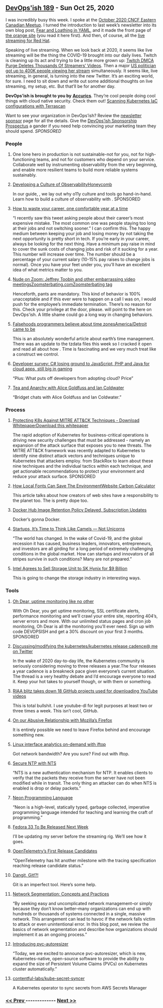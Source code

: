 ## [DevOps'ish 189](https://devopsish.com/189) - Sun Oct 25, 2020

I was incredibly busy this week. I spoke at the <a href="https://www.youtube.com/watch?v=l_EEZV1P15U">October 2020 CNCF Eastern Canadian Meetup</a>. I turned the introduction to last week’s newsletter into its own blog post, <a href="https://chrisshort.net/fear-and-loathing-in-yaml/">Fear and Loathing in YAML</a>, and it made the front page of <a href="https://news.ycombinator.com/item?id=24848511">the orange site</a> (you read it here first). And then, of course, all the <a href="https://www.openshift.com/blog/this-past-week-on-openshift.tv">live streaming for Red Hat</a>.

Speaking of live streaming. When we look back at 2020, it seems like live streaming will be the thing the COVID-19 brought into our daily lives. Twitch is cleaning up its act and trying to be a little more grown up: <a href="https://kotaku.com/twitch-deletes-thousands-of-streamers-videos-and-issues-1845429294">Twitch DMCA Purge Deletes Thousands Of Streamers’ Videos</a>. Then a major <a href="https://www.wired.com/story/aoc-among-us-twitch-stream/">US politician got up to 400K people viewing her stream</a> simultaneously. It seems like, live streaming, in general, is turning into the new Twitter. It’s an exciting world, for sure. I need to sit down and write out some additional thoughts on live streaming, my setup, etc. But that’ll be for another day.

<strong>DevOps’ish is brought to you by</strong> <a href="https://www.accurics.com/"><strong>Accurics</strong></a>. They’re cool people doing cool things with cloud native security. Check them out! <a href="https://community.accurics.com/t/scanning-kubernetes-iac-configurations-with-terrascan/51">Scanning Kubernetes IaC configurations with Terrascan</a>

Want to see your organization in DevOps’ish? Review the <a href="https://devopsish.com/sponsor/">newsletter sponsor</a> page for all the details. Give the <a href="https://devopsi.sh/prospectus">DevOps’ish Sponsorship Prospectus</a> a gander if you need help convincing your marketing team they should spend. <em>SPONSORED</em>

### People

1. []()

    One lone hero in production is not sustainable-not for you, not for high-functioning teams, and not for customers who depend on your service. Collaborate well by instrumenting observability from the very beginning, and enable more resilient teams to build more reliable systems sustainably.
1. [Developing a Culture of ObservabilityHoneycomb](https://info.honeycomb.io/developing-a-culture-of-observability-devopsish?&utm_source=devopsish&utm_medium=newsletter&utm_campaign=ad&utm_content=developing-a-culture-of-observability-devopsish)

    In our guide, , we lay out why o11y culture and tools go hand-in-hand. Learn how to build a culture of observability with . SPONSORED
1. [How to waste your career, one comfortable year at a time](https://apoorvagovind.substack.com/p/how-to-waste-your-career-one-comfortable)

    “I recently saw this tweet asking people about their career’s most expensive mistake. The most common one was people staying too long at their jobs and not switching sooner.” I can confirm this. The happy medium between keeping your job and losing money by not taking the next opportunity is pretty short in tech. If you’re early in your career, always be looking for the next thing. Have a minimum pay raise in mind to cover the sunk costs of changing jobs and risk of it sucking for a year. This number will increase over time. The number should be a percentage of your current salary (10-15% pay raises to change jobs is normal). Once you have your feet under you, you’ll have an excellent idea of what metrics matter to you.
1. [Nude on Zoom: Jeffrey Toobin and other embarrassing video meetingsZoomsterbating.comZoomsterbating tag](https://www.scmp.com/news/world/article/3106401/nude-zoom-jeffrey-toobin-and-other-embarrassing-video-meetings)

    Henceforth, pants are mandatory. This kind of behavior is 100% unacceptable and if this ever were to happen on a call I was on, I would push for the employee’s immediate termination. There’s no reason for this. Check your privilege at the door, please.  will point to the  here on DevOps’ish. A little shame could go a long way in changing behaviors.
1. [Falsehoods programmers believe about time zonesAmerica/Detroit came to be](https://www.zainrizvi.io/blog/falsehoods-programmers-believe-about-time-zones/)

    This is an absolutely wonderful article about earth’s time management. There was an update to the tzdata files this week so I cracked it open and read all about how . Time is fascinating and we very much treat like a construct we control.
1. [Developer survey: C# losing ground to JavaScript, PHP and Java for cloud apps, still big in gaming](https://www.theregister.com/2020/10/21/developer_survey_c_losing_ground/)

    “Plus: What puts off developers from adopting cloud? Price”
1. [Tea and Anarchy with Alice Goldfuss and Ian Coldwater](https://www.arresteddevops.com/tea-and-anarchy/)

    “Bridget chats with Alice Goldfuss and Ian Coldwater.”
### Process

1. [Protecting K8s Against MITRE ATT&CK Techniques - Download WhitepaperDownload this whitepaper](https://security.stackrox.com/protecting-against-K8s-threats-white-paper.html?Source=DevOpsIsh&LSource=DevOpsIsh)

    The rapid adoption of Kubernetes for business-critical operations is driving new security challenges that must be addressed - namely an expansion of the attack surface that exposes you to new threats. The MITRE ATT&CK framework was recently adapted to Kubernetes to identify nine distinct attack vectors and techniques unique to Kubernetes that attackers employ.  from StackRox to learn about these nine techniques and the individual tactics within each technique, and get actionable recommendations to protect your environment and reduce your attack surface. SPONSORED
1. [How Local Fonts Can Save The EnvironmentWebsite Carbon Calculator](https://kevq.uk/how-local-fonts-can-save-the-environment/)

    This article talks about how creators of web sites have a responsibility to the planet too. The  is pretty dope too.
1. [Docker Hub Image Retention Policy Delayed, Subscription Updates](https://www.docker.com/blog/docker-hub-image-retention-policy-delayed-and-subscription-updates/)

    Docker’s gonna Docker.
1. [Startups, It’s Time to Think Like Camels — Not Unicorns](https://hbr.org/2020/10/startups-its-time-to-think-like-camels-not-unicorns)

    “The world has changed. In the wake of Covid-19, and the global recession it has caused, business leaders, innovators, entrepreneurs, and investors are all girding for a long period of extremely challenging conditions in the global market. How can startups and innovators of all stripes survive in such conditions? Many are not prepared.”
1. [Intel Agrees to Sell Storage Unit to SK Hynix for $9 Billion](https://www.bloomberg.com/news/articles/2020-10-20/intel-agrees-to-sell-storage-unit-to-sk-hynix-for-9-billion)

    This is going to change the storage industry in interesting ways.
### Tools

1. [Oh Dear, uptime monitoring like no other](https://ohdear.app/)

    With Oh Dear, you get uptime monitoring, SSL certificate alerts, performance monitoring and we’ll crawl your entire site, reporting 404’s, server errors and more. With our unlimited status pages and cron job monitoring, Oh Dear is all the monitoring you’ll ever need. Sign up with code DEVOPSISH and get a 30% discount on your first 3 months. SPONSORED
1. [Discussing/modifying the kubernetes/kubernetes release cadence@ me on Twitter](https://github.com/kubernetes/sig-release/issues/1290)

    In the wake of 2020 day-to-day life, the Kubernetes community is seriously considering moving to three releases a year.The four releases a year cadence is a breakneck pace given everyone’s current situation. The thread is a very healthy debate and I’d encourage everyone to read it. Keep your hot takes to yourself though, or  with them or something.
1. [RIAA blitz takes down 18 GitHub projects used for downloading YouTube videos](https://www.zdnet.com/article/riaa-blitz-takes-down-18-github-projects-used-for-downloading-youtube-videos/)

    This is total bullshit. I use youtube-dl for legit purposes at least two or three times a week. This isn’t cool, GitHub.
1. [On our Abusive Relationship with Mozilla’s Firefox](https://ruzkuku.com/txt/moz-rel.html)

    It is entirely possible we need to leave Firefox behind and encourage something new.
1. [Linux interface analytics on-demand with iftop](https://www.redhat.com/sysadmin/linux-interface-iftop)

    Got network bandwidth? Are you sure? Find out with iftop.
1. [Secure NTP with NTS](https://fedoramagazine.org/secure-ntp-with-nts/)

    “NTS is a new authentication mechanism for NTP. It enables clients to verify that the packets they receive from the server have not been modified while in transit. The only thing an attacker can do when NTS is enabled is drop or delay packets.”
1. [Neon Programming Language](https://neon-lang.dev/)

    “Neon is a high-level, statically typed, garbage collected, imperative programming language intended for teaching and learning the craft of programming.”
1. [Fedora 33 To Be Released Next Week](https://www.phoronix.com/scan.php?page=news_item&px=Fedora-33-Next-Week)

    I’ll be updating my server before the streaming rig. We’ll see how it goes.
1. [OpenTelemetry’s First Release Candidates](https://opensource.googleblog.com/2020/10/opentelemetrys-first-release-candidates.html)

    “OpenTelemetry has hit another milestone with the tracing specification reaching release candidate status.”
1. [Dangit, Git!?!](https://dangitgit.com/)

    Git is an imperfect tool. Here’s some help.
1. [Network Segmentation: Concepts and Practices](https://insights.sei.cmu.edu/sei_blog/2020/10/network-segmentation-concepts-and-practices.html)

    “By seeking easy and uncomplicated network management–or simply because they don’t know better–many organizations can end up with hundreds or thousands of systems connected in a single, massive network. This arrangement can lead to havoc if the network falls victim to attack or even unintentional error. In this blog post, we review the basics of network segmentation and describe how organizations should implement it as an ongoing process.”
1. [Introducing pvc-autoresizer](https://blog.kintone.io/entry/pvc-autoresizer)

    “Today, we are excited to announce pvc-autoresizer, which is new, Kubernetes-native, open-source software to provide the ability to expand the size of Persistent Volume Claims (PVCs) on Kubernetes cluster automatically.”
1. [contentful-labs/kube-secret-syncer](https://github.com/contentful-labs/kube-secret-syncer)

    A Kubernetes operator to sync secrets from AWS Secrets Manager

### [ << Prev ](sreweekly-188.md) ------------- [ Next >> ](sreweekly-190.md)